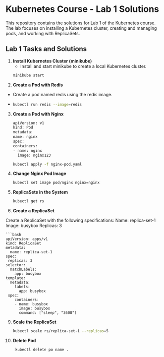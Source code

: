# Kubernetes Course - Lab 1 Solutions

This repository contains the solutions for Lab 1 of the Kubernetes course. The lab focuses on installing a Kubernetes cluster, creating and managing pods, and working with ReplicaSets.

## Lab 1 Tasks and Solutions

1. **Install Kubernetes Cluster (minikube)**
   - Install and start minikube to create a local Kubernetes cluster.
   ```bash
   minikube start
   
2. **Create a Pod with Redis**

- Create a pod named redis using the redis image.
- ```bash
  kubectl run redis --image=redis
  
3. **Create a Pod with Nginx**
   ```bash
   apiVersion: v1
   kind: Pod
   metadata:
   name: nginx
   spec:
   containers:
   - name: nginx
     image: nginx123

   kubectl apply -f nginx-pod.yaml


5. **Change Nginx Pod Image**
   ```bash
   kubectl set image pod/nginx nginx=nginx
   
7. **ReplicaSets in the System**
   ```bash
   kubectl get rs

9. **Create a ReplicaSet**

Create a ReplicaSet with the following specifications:
Name: replica-set-1
Image: busybox
Replicas: 3

    ```bash
    apiVersion: apps/v1
    kind: ReplicaSet
    metadata:
      name: replica-set-1
    spec:
     replicas: 3
    selector:
      matchLabels:
        app: busybox
    template:
      metadata:
        labels:
          app: busybox
     spec:
        containers:
        - name: busybox
          image: busybox
          command: ["sleep", "3600"]

9. **Scale the ReplicaSet**
   ```bash
   kubectl scale rs/replica-set-1 --replicas=5

11. **Delete Pod**
    ```bash
     kubectl delete po name .
